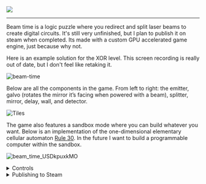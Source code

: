 <img src="https://github.com/user-attachments/assets/7a7d112f-d1fe-4ebc-9871-f0752f28a168" />

---

Beam time is a logic puzzle where you redirect and split laser beams to create digital circuits.
It's still very unfinished, but I plan to publish it on steam when completed.
Its made with a custom GPU accelerated game engine, just because why not.

Here is an example solution for the XOR level.
This screen recording is really out of date, but I don't feel like retaking it.

![beam-time](https://files.connorcode.com/Video/beam_time_gto8PLdFqu.gif)

Below are all the components in the game. From left to right: the emitter, galvo (rotates the mirror it’s facing when powered with a beam), splitter, mirror, delay, wall, and detector.

![Tiles](https://github.com/user-attachments/assets/be140531-560b-491c-be93-ba8bf985dddd)

The game also features a sandbox mode where you can build whatever you want.
Below is an implementation of the one-dimensional elementary cellular automaton [Rule 30](https://en.wikipedia.org/wiki/Rule_30).
In the future I want to build a programmable computer within the sandbox.

![beam_time_USDkpuxkMO](https://github.com/user-attachments/assets/cdd9012a-4f53-487b-9c96-7de6b85262ec)

<details>
<summary>Controls</summary>

Use WASD or middle mouse + drag to pan and scroll to zoom.

| Key                           | Action                                          |
| ----------------------------- | ----------------------------------------------- |
| <kbd>Q</kbd>                  | Copy hovered tile into cursor                   |
| <kbd>E</kbd>                  | Toggle state of the hovered emitter             |
| <kbd>R</kbd>                  | Rotates the tile to selection in the cursor     |
| <kbd>Shift</kbd>+<kbd>R</kbd> | Same as above but in the opposite direction     |
| <kbd>V</kbd>                  | Flip vertically                                 |
| <kbd>H</kbd>                  | Flip horizontally                               |
| <kbd>1</kbd>-<kbd>7</kbd>     | Picks up tile from panel                        |
| <kbd>Shift</kbd>+drag         | Make a selection (ctrl to add, alt to subtract) |
| <kbd>U</kbd>                  | Delete current selection                        |
| <kbd>N</kbd>                  | Create sticky note at mouse position            |
| <kbd>Ctrl</kbd>+<kbd>Z</kbd>  | Undo                                            |
| <kbd>P</kbd>                  | Start (play) simulation                         |
| <kbd>T</kbd>                  | Run cases (when in campaign level)              |
| <kbd>Space</kbd>              | Run one simulation step                         |
| <kbd>+</kbd>                  | Increase simulation speed                       |
| <kbd>-</kbd>                  | Decrease simulation speed                       |
| <kbd>0</kbd>                  | Reset simulation speed                          |
| <kbd>Shift</kbd>+<kbd>0</kbd> | Max simulation speed                            |

</details>

<details>
<summary>Publishing to Steam</summary>

I have already forgotten how to do this like twice since starting this project, so I'm just going to write it down for next time...

In the steamworks app data admin page, go to steam pipe › builds then click on 'show older builds'.
This will give the option to upload builds from a zip.
The zip should contain the beam_time executable along with the shared library for the current platform.

</details>
